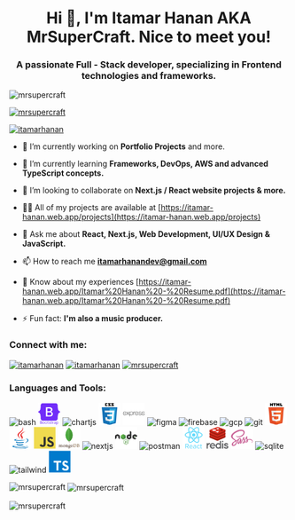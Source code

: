 <h1 align="center">Hi 👋, I'm Itamar Hanan AKA MrSuperCraft. Nice to meet you!</h1>
<h3 align="center">A passionate Full - Stack developer, specializing in Frontend technologies and frameworks.</h3>

<p align="left"> <img src="https://komarev.com/ghpvc/?username=mrsupercraft&label=Profile%20views&color=0e75b6&style=flat" alt="mrsupercraft" /> </p>

<p align="left"> <a href="https://github.com/ryo-ma/github-profile-trophy"><img src="https://github-profile-trophy.vercel.app/?username=mrsupercraft" alt="mrsupercraft" /></a> </p>

<p align="left"> <a href="https://twitter.com/itamarhanan" target="blank"><img src="https://img.shields.io/twitter/follow/itamarhanan?logo=twitter&style=for-the-badge" alt="itamarhanan" /></a> </p>

- 🔭 I’m currently working on **Portfolio Projects** and more.
 
- 🌱 I’m currently learning **Frameworks, DevOps, AWS and advanced TypeScript concepts.**

- 🤝 I’m looking to collaborate on **Next.js / React website projects & more.**

- 👨‍💻 All of my projects are available at [https://itamar-hanan.web.app/projects](https://itamar-hanan.web.app/projects)

- 💬 Ask me about **React, Next.js, Web Development, UI/UX Design & JavaScript.**

- 📫 How to reach me **itamarhanandev@gmail.com**

- 📄 Know about my experiences [https://itamar-hanan.web.app/Itamar%20Hanan%20-%20Resume.pdf](https://itamar-hanan.web.app/Itamar%20Hanan%20-%20Resume.pdf)

- ⚡ Fun fact: **I'm also a music producer.**

<h3 align="left">Connect with me:</h3>
<p align="left">
<a href="https://twitter.com/itamarhanan" target="blank"><img align="center" src="https://raw.githubusercontent.com/rahuldkjain/github-profile-readme-generator/master/src/images/icons/Social/twitter.svg" alt="itamarhanan" height="30" width="40" /></a>
<a href="https://linkedin.com/in/itamarhanan" target="blank"><img align="center" src="https://raw.githubusercontent.com/rahuldkjain/github-profile-readme-generator/master/src/images/icons/Social/linked-in-alt.svg" alt="itamarhanan" height="30" width="40" /></a>
<a href="https://instagram.com/mrsupercraft" target="blank"><img align="center" src="https://raw.githubusercontent.com/rahuldkjain/github-profile-readme-generator/master/src/images/icons/Social/instagram.svg" alt="mrsupercraft" height="30" width="40" /></a>
</p>

<h3 align="left">Languages and Tools:</h3>
<p align="left">
    <a href="https://www.gnu.org/software/bash/" target="_blank" rel="noreferrer" style="text-decoration: none; color: inherit;">
        <img src="https://www.vectorlogo.zone/logos/gnu_bash/gnu_bash-icon.svg" alt="bash" width="40" height="40"/>
    </a>
    <a href="https://getbootstrap.com" target="_blank" rel="noreferrer" style="text-decoration: none; color: inherit;">
        <img src="https://raw.githubusercontent.com/devicons/devicon/master/icons/bootstrap/bootstrap-plain-wordmark.svg" alt="bootstrap" width="40" height="40"/>
    </a>
    <a href="https://www.chartjs.org" target="_blank" rel="noreferrer" style="text-decoration: none; color: inherit;">
        <img src="https://www.chartjs.org/media/logo-title.svg" alt="chartjs" width="40" height="40"/>
    </a>
    <a href="https://www.w3schools.com/css/" target="_blank" rel="noreferrer" style="text-decoration: none; color: inherit;">
        <img src="https://raw.githubusercontent.com/devicons/devicon/master/icons/css3/css3-original-wordmark.svg" alt="css3" width="40" height="40"/>
    </a>
    <a href="https://expressjs.com" target="_blank" rel="noreferrer" style="text-decoration: none; color: inherit;">
        <img src="https://raw.githubusercontent.com/devicons/devicon/master/icons/express/express-original-wordmark.svg" alt="express" width="40" height="40"/>
    </a>
    <a href="https://www.figma.com/" target="_blank" rel="noreferrer" style="text-decoration: none; color: inherit;">
        <img src="https://www.vectorlogo.zone/logos/figma/figma-icon.svg" alt="figma" width="40" height="40"/>
    </a>
    <a href="https://firebase.google.com/" target="_blank" rel="noreferrer" style="text-decoration: none; color: inherit;">
        <img src="https://www.vectorlogo.zone/logos/firebase/firebase-icon.svg" alt="firebase" width="40" height="40"/>
    </a>
    <a href="https://cloud.google.com" target="_blank" rel="noreferrer" style="text-decoration: none; color: inherit;">
        <img src="https://www.vectorlogo.zone/logos/google_cloud/google_cloud-icon.svg" alt="gcp" width="40" height="40"/>
    </a>
    <a href="https://git-scm.com/" target="_blank" rel="noreferrer" style="text-decoration: none; color: inherit;">
        <img src="https://www.vectorlogo.zone/logos/git-scm/git-scm-icon.svg" alt="git" width="40" height="40"/>
    </a>
    <a href="https://www.w3.org/html/" target="_blank" rel="noreferrer" style="text-decoration: none; color: inherit;">
        <img src="https://raw.githubusercontent.com/devicons/devicon/master/icons/html5/html5-original-wordmark.svg" alt="html5" width="40" height="40"/>
    </a>
    <a href="https://www.java.com" target="_blank" rel="noreferrer" style="text-decoration: none; color: inherit;">
        <img src="https://raw.githubusercontent.com/devicons/devicon/master/icons/java/java-original.svg" alt="java" width="40" height="40"/>
    </a>
    <a href="https://developer.mozilla.org/en-US/docs/Web/JavaScript" target="_blank" rel="noreferrer" style="text-decoration: none; color: inherit;">
        <img src="https://raw.githubusercontent.com/devicons/devicon/master/icons/javascript/javascript-original.svg" alt="javascript" width="40" height="40"/>
    </a>
    <a href="https://www.mongodb.com/" target="_blank" rel="noreferrer" style="text-decoration: none; color: inherit;">
        <img src="https://raw.githubusercontent.com/devicons/devicon/master/icons/mongodb/mongodb-original-wordmark.svg" alt="mongodb" width="40" height="40"/>
    </a>
    <a href="https://nextjs.org/" target="_blank" rel="noreferrer" style="text-decoration: none; color: inherit;">
        <img src="https://cdn.worldvectorlogo.com/logos/nextjs-2.svg" alt="nextjs" width="40" height="40"/>
    </a>
    <a href="https://nodejs.org" target="_blank" rel="noreferrer" style="text-decoration: none; color: inherit;">
        <img src="https://raw.githubusercontent.com/devicons/devicon/master/icons/nodejs/nodejs-original-wordmark.svg" alt="nodejs" width="40" height="40"/>
    </a>
    <a href="https://postman.com" target="_blank" rel="noreferrer" style="text-decoration: none; color: inherit;">
        <img src="https://www.vectorlogo.zone/logos/getpostman/getpostman-icon.svg" alt="postman" width="40" height="40"/>
    </a>
    <a href="https://reactjs.org/" target="_blank" rel="noreferrer" style="text-decoration: none; color: inherit;">
        <img src="https://raw.githubusercontent.com/devicons/devicon/master/icons/react/react-original-wordmark.svg" alt="react" width="40" height="40"/>
    </a>
    <a href="https://redis.io" target="_blank" rel="noreferrer" style="text-decoration: none; color: inherit;">
        <img src="https://raw.githubusercontent.com/devicons/devicon/master/icons/redis/redis-original-wordmark.svg" alt="redis" width="40" height="40"/>
    </a>
    <a href="https://sass-lang.com" target="_blank" rel="noreferrer" style="text-decoration: none; color: inherit;">
        <img src="https://raw.githubusercontent.com/devicons/devicon/master/icons/sass/sass-original.svg" alt="sass" width="40" height="40"/>
    </a>
    <a href="https://www.sqlite.org/" target="_blank" rel="noreferrer" style="text-decoration: none; color: inherit;">
        <img src="https://www.vectorlogo.zone/logos/sqlite/sqlite-icon.svg" alt="sqlite" width="40" height="40"/>
    </a>
    <a href="https://tailwindcss.com/" target="_blank" rel="noreferrer" style="text-decoration: none; color: inherit;">
        <img src="https://www.vectorlogo.zone/logos/tailwindcss/tailwindcss-icon.svg" alt="tailwind" width="40" height="40"/>
    </a>
    <a href="https://www.typescriptlang.org/" target="_blank" rel="noreferrer" style="text-decoration: none; color: inherit;">
        <img src="https://raw.githubusercontent.com/devicons/devicon/master/icons/typescript/typescript-original.svg" alt="typescript" width="40" height="40"/>
    </a>
</p>

<p><img align="left" src="https://github-readme-stats.vercel.app/api/top-langs?username=mrsupercraft&show_icons=true&theme=dark&locale=en&layout=compact" alt="mrsupercraft" /></p>

<p>&nbsp;<img align="center" src="https://github-readme-stats.vercel.app/api?username=mrsupercraft&show_icons=true&theme=dark&locale=en" alt="mrsupercraft" /></p>

<p><img align="center" src="https://github-readme-streak-stats.herokuapp.com/?user=mrsupercraft&theme=dark" alt="mrsupercraft" /></p>
